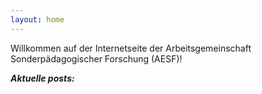 ```yaml
---
layout: home
---
```


Willkommen auf der Internetseite der Arbeitsgemeinschaft Sonderpädagogischer Forschung (AESF)!

***Aktuelle posts:***
